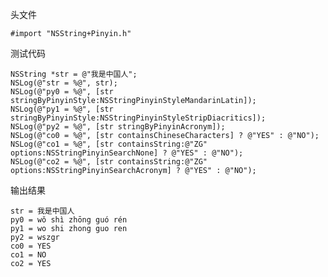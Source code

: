 头文件

    #import "NSString+Pinyin.h"

测试代码

    NSString *str = @"我是中国人";
    NSLog(@"str = %@", str);
    NSLog(@"py0 = %@", [str stringByPinyinStyle:NSStringPinyinStyleMandarinLatin]);
    NSLog(@"py1 = %@", [str stringByPinyinStyle:NSStringPinyinStyleStripDiacritics]);
    NSLog(@"py2 = %@", [str stringByPinyinAcronym]);
    NSLog(@"co0 = %@", [str containsChineseCharacters] ? @"YES" : @"NO");
    NSLog(@"co1 = %@", [str containsString:@"ZG" options:NSStringPinyinSearchNone] ? @"YES" : @"NO");
    NSLog(@"co2 = %@", [str containsString:@"ZG" options:NSStringPinyinSearchAcronym] ? @"YES" : @"NO");

输出结果

    str = 我是中国人
    py0 = wǒ shì zhōng guó rén
    py1 = wo shi zhong guo ren
    py2 = wszgr
    co0 = YES
    co1 = NO
    co2 = YES